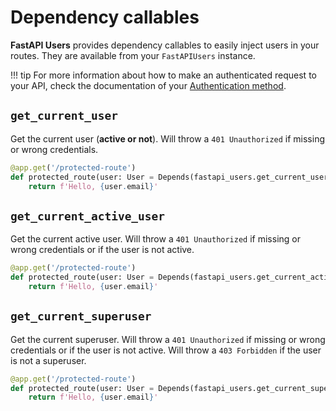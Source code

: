 # Dependency callables

**FastAPI Users** provides dependency callables to easily inject users in your routes. They are available from your `FastAPIUsers` instance.

!!! tip
    For more information about how to make an authenticated request to your API, check the documentation of your [Authentication method](../configuration/authentication/index.md).

## `get_current_user`

Get the current user (**active or not**). Will throw a `401 Unauthorized` if missing or wrong credentials.

```py
@app.get('/protected-route')
def protected_route(user: User = Depends(fastapi_users.get_current_user)):
    return f'Hello, {user.email}'
```

## `get_current_active_user`

Get the current active user. Will throw a `401 Unauthorized` if missing or wrong credentials or if the user is not active.

```py
@app.get('/protected-route')
def protected_route(user: User = Depends(fastapi_users.get_current_active_user)):
    return f'Hello, {user.email}'
```

## `get_current_superuser`

Get the current superuser. Will throw a `401 Unauthorized` if missing or wrong credentials or if the user is not active. Will throw a `403 Forbidden` if the user is not a superuser.

```py
@app.get('/protected-route')
def protected_route(user: User = Depends(fastapi_users.get_current_superuser)):
    return f'Hello, {user.email}'
```
